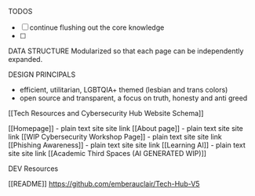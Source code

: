 TODOS
- [ ] continue flushing out the core knowledge
- [ ] 



DATA STRUCTURE
Modularized so that each page can be independently expanded. 

DESIGN PRINCIPALS
- efficient, utilitarian, LGBTQIA+ themed (lesbian and trans colors) 
- open source and transparent, a focus on truth, honesty and anti greed

[[Tech Resources and Cybersecurity Hub Website Schema]] 

[[Homepage]] - plain text site
site link
[[About page]] - plain text site
site link
[[WIP Cybersecurity Workshop Page]] - plain text site
site link
[[Phishing Awareness]] - plain text site
site link
[[Learning AI]] - plain text site
site link
[[Academic Third Spaces (AI GENERATED WIP)]] 

DEV Resources

[[README]]
https://github.com/emberauclair/Tech-Hub-V5
